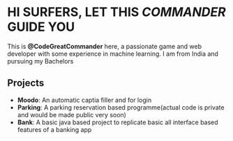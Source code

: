 # HI SURFERS, LET THIS *COMMANDER* GUIDE YOU
This is __@CodeGreatCommander__ here, a passionate game and web developer with some experience in machine learning.
I am from India and pursuing my Bachelors
## Projects
+ **Moodo**: An automatic captia filler and for login
+ **Parking**: A parking reservation based programme(actual code is private and would be made public very soon)
+ **Bank**: A basic java based project to replicate basic all interface based features of a banking app
